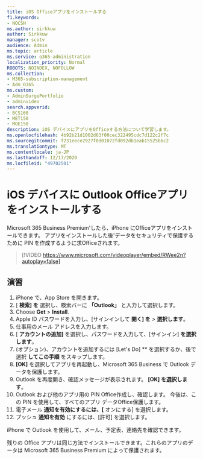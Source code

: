 ```yaml
---
title: iOS Officeアプリをインストールする
f1.keywords:
- NOCSH
ms.author: sirkkuw
author: Sirkkuw
manager: scotv
audience: Admin
ms.topic: article
ms.service: o365-administration
localization_priority: Normal
ROBOTS: NOINDEX, NOFOLLOW
ms.collection:
- M365-subscription-management
- Adm_O365
ms.custom:
- AdminSurgePortfolio
- adminvideo
search.appverid:
- BCS160
- MET150
- MOE150
description: iOS デバイスにアプリをOfficeする方法について学習します。
ms.openlocfilehash: 4b92b21d1002d63f00cec322495cdc7d122c2f7c
ms.sourcegitcommit: f231eece2927f0d01072fd092db1eab15525bbc2
ms.translationtype: MT
ms.contentlocale: ja-JP
ms.lasthandoff: 12/17/2020
ms.locfileid: "49702501"
---
```

# <a name="install-outlook-and-office-apps-on-ios-devices"></a>iOS デバイスに Outlook Officeアプリをインストールする

Microsoft 365 Business Premium&#39;したら、iPhone にOfficeアプリをインストールできます。 アプリをインストールした後&#39;データをセキュリティで保護するために PIN を作成するように求Officeされます。

> [!VIDEO https://www.microsoft.com/videoplayer/embed/RWee2n?autoplay=false]

## <a name="try-it"></a>演習

1. iPhone で、App Store を開きます。
2. [  **検索] を** 選択し、検索バーに  **「Outlook」** と入力して選択します。
3. Choose **Get**   >   **Install**.
4. Apple ID パスワードを入力し、[サインインして **開く] を**  >   **選択します**。
5. 仕事用のメール アドレスを入力します。
6. [  **アカウントの追加]** を選択し、パスワードを入力して、[サインイン]  **を選択します**。
7. (オプション)、アカウントを追加するには [Let's Do] ** を選択するか、後で選択  **してこの手順**  をスキップします。
8. **[OK]** を選択してアプリを再起動し、Microsoft 365 Business で Outlook データを保護します。
9. Outlook を再度開き、確認メッセージが表示されます。 **[OK] を選択します**。
10. Outlook および他のアプリ用の PIN Office作成し、確認します。 今後は、この PIN を使用して、すべてのアプリ データOffice保護します。
11. 電子メール  **通知を有効にするには、[**  オンにする] を選択します。
12. プッシュ  **通知を有効** にするには、[許可] を選択します。

iPhone で Outlook を使用して、メール、予定表、連絡先を確認できます。

残りの Office アプリは同じ方法でインストールできます。これらのアプリのデータは Microsoft 365 Business Premium によって保護されます。